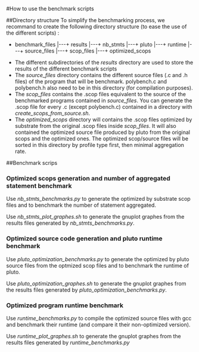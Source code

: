 #How to use the benchmark scripts

##Directory structure
To simplify the benchmarking process, we recommand to create the following
directory structure (to ease the use of the different scripts) :

+ benchmark_files
|---+ results
    |---+ nb_stmts
    |---+ pluto
    |---+ runtime
|---+ source_files
|---+ scop_files
|---+ optimized_scops

 - The different subdirectories of the *results* directory are used to store the
 results of the different benchmark scripts
 - The *source_files* directory contains the different source files (.c and .h files)
 of the program that will be benchmark. polybench.c and polybench.h also need to be
 in this directory (for compilation purposes).
 - The *scop_files* contains the .scop files equivalent to the source of the benchmarked
 programs contained in *source_files*. You can generate the .scop file for every .c (except
 polybench.c) contained in a directory with _create_scops_from_source.sh_.
 - The *optimized_scops* directory will contains the .scop files optimized by substrate
 from the original .scop files inside *scop_files*. It will also contained the optimized
 source file produced by pluto from the original scops and the optimized ones.
 The optimized scop/source files will be sorted in this directory by profile type first,
 then minimal aggregation rate.

##Benchmark scrips
### Optimized scops generation and number of aggregated statement benchmark
Use *nb_stmts_benchmarks.py* to generate the optimized by substrate scop files and
to benchmark the number of statement aggregated.

Use *nb_stmts_plot_graphes.sh* to generate the gnuplot graphes from the results files
generated by *nb_stmts_benchmarks.py*.

### Optimized source code generation and pluto runtime benchmark
Use *pluto_optimization_benchmarks.py* to generate the optimized by pluto source files
from the optmized scop files and to benchmark the runtime of pluto.

Use *pluto_optimization_graphes.sh* to generate the gnuplot graphes from the results files
generated by *pluto_optimization_benchmarks.py*.

### Optimized program runtime benchmark
Use *runtime_benchmarks.py* to compile the optimized source files with gcc and benchmark
their runtime (and compare it their non-optimized version).

Use *runtime_plot_graphes.sh* to generate the gnuplot graphes from the results files
generated by *runtime_benchmarks.py*
